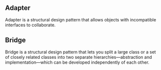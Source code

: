 ## Adapter
Adapter is a structural design pattern that allows objects with incompatible interfaces to collaborate.


## Bridge
Bridge is a structural design pattern that lets you split a large class or a set of closely related classes into two separate hierarchies—abstraction and implementation—which can be developed independently of each other.
